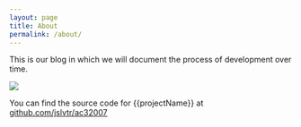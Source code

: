 ```yaml
---
layout: page
title: About
permalink: /about/
---
```


This is our blog in which we will document the process of development over time. 

![](http://i.imgur.com/bfAubuY.gif)

You can find the source code for {{projectName}} at [github.com/jslvtr/ac32007](https://github.com/jslvtr/ac32007)
